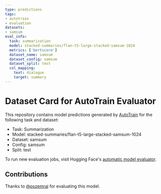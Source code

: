 ```yaml
---
type: predictions
tags:
- autotrain
- evaluation
datasets:
- samsum
eval_info:
  task: summarization
  model: stacked-summaries/flan-t5-large-stacked-samsum-1024
  metrics: ['bertscore']
  dataset_name: samsum
  dataset_config: samsum
  dataset_split: test
  col_mapping:
    text: dialogue
    target: summary
---
```

# Dataset Card for AutoTrain Evaluator

This repository contains model predictions generated by [AutoTrain](https://huggingface.co/autotrain) for the following task and dataset:

* Task: Summarization
* Model: stacked-summaries/flan-t5-large-stacked-samsum-1024
* Dataset: samsum
* Config: samsum
* Split: test

To run new evaluation jobs, visit Hugging Face's [automatic model evaluator](https://huggingface.co/spaces/autoevaluate/model-evaluator).

## Contributions

Thanks to [@pszemraj](https://huggingface.co/pszemraj) for evaluating this model.
